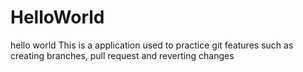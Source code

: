 # HelloWorld
hello world
This is a application used to practice git features such as creating branches, pull request and reverting changes 
